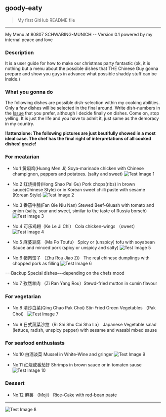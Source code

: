 ## goody-eaty

>My first GitHub README file
---
My Menu at 80807 SCHWABING-MUNICH -- Version 0.1 powered by my internal peace and love
### Description
It is a user guide for how to make our christmas party fantastic
(ok, it is nothing but a menu about the possible dishes that THE Chinese Guy gonna prepare and show you guys in advance what possible shaddy stuff can be inside.)

### What you gonna do
The following dishes are possible dish-selection within my cooking abilities. Only a few dishes will be selected in the final around. Write dish-numbers in the [Issue](https://github.com/marcomeng1/goody-eaty/issues) that you prefer, although I decide finally on dishes. Come on, stop yelling. It is just the life and you have to admit it, just same as the demoracy in my country.

**!!attenzione: The following pictures are just beutifully showed in a most ideal case. The chef has the final right of interpretations of all cooked dishes! grazie!**


### For meatarian 
* No.1 黄焖鸡(Huang Men Ji)       Soya-marinade chicken with Chinese champignon, peppers and potatoes. (salty and sweet)
![Test Image 1](Dishes/HuangMenji.jpeg)
* No.2 红烧排骨(Hong Shao Pai Gu)  Pork chops(ribs) in brown sauce(Chinese Style) or in Korean sweet chilli paste with sesame (Korean Style)
![Test Image 2](Dishes/HongShaoPaiGu.jpeg)

* No.3 番茄牛腩(Fan Qie Niu Nan)  Stewed Beef-Gluash with tomato and onion (salty, sour and sweet, similar to the taste of Russia borsch)
![Test Image 3](Dishes/FanQieNiuNan.jpg)

* No.4 可乐鸡翅（Ke Le Ji Chi）    Cola chicken-wings （sweet）
![Test Image 4](Dishes/KeLeJichi.jpeg)

* No.5 麻婆豆腐 （Ma Po Toufu）    Spicy or (unspicy) tofu with soyabean Sauce and minced pork (spicy or unspicy and salty)
![Test Image 5](Dishes/MaPoToufu.jpeg)

* No.6 猪肉饺子 （Zhu Rou Jiao Zi） The real chinese dumplings with chopped pork as filling
![Test Image 6](Dishes/JiaoZi.jpg)

---Backup Special dishes---depending on the chefs mood
* No.7 孜然羊肉 （Zi Ran Yang Rou）Stewd-fried mutton in cumin flavour


### For vegetarian
* No.8 清炒白菜(Qing Chao Pak Choi) Stir-Fried Green Vegetables （Pak Choi）
![Test Image 7](Dishes/Shanghaiqing.jpg)

* No.9 日式蔬菜沙拉（Ri Shi Shu Cai Sha La） Japanese Vegetable salad (lettuce, radish, unspicy pepper) with sesame and wasabi mixed sause 

### For seafood enthusiasts
* No.10 白酒淡菜 Mussel in White-Wine and gringer
![Test Image 9](Dishes/mussel.jpg)

* No.11 红烧或番茄虾 Shrimps in brown sauce or in tomaten sause
![Test Image 10](Dishes/FanQieXia.jpg)


### Dessert
* No.12 麻薯 （Moji） Rice-Cake with red-bean paste
---
![Test Image 8](Dishes/Moiji.jpg)
